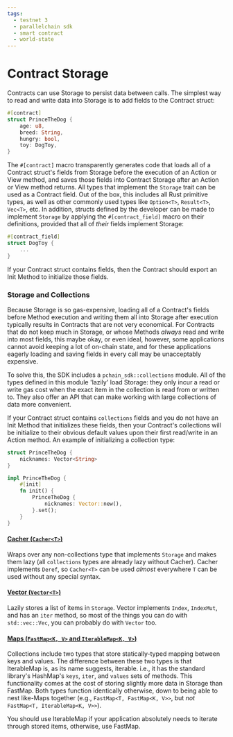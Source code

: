 ```yaml
---
tags:
  - testnet 3
  - parallelchain sdk
  - smart contract
  - world-state
---
```



# Contract Storage

Contracts can use Storage to persist data between calls. The simplest way to read and write data into Storage is to add fields to the Contract struct:
```rust
#[contract]
struct PrinceTheDog {
    age: u8, 
    breed: String,
    hungry: bool,
    toy: DogToy,
}
```

The `#[contract]` macro transparently generates code that loads all of a Contract struct's fields from Storage before the execution of an Action or View method, and saves those fields into Contract Storage after an Action or View method returns. All types that implement the `Storage` trait can be used as a Contract field. Out of the box, this includes all Rust primitive types, as well as other commonly used types like `Option<T>`, `Result<T>`, `Vec<T>`, etc. In addition, structs defined by the developer can be made to implement `Storage` by applying the `#[contract_field]` macro on their definitions, provided that all of *their* fields implement Storage:
```rust
#[contract_field]
struct DogToy {
    ...
}
```

If your Contract struct contains fields, then the Contract should export an Init Method to initialize those fields.

### Storage and Collections

Because Storage is so gas-expensive, loading all of a Contract's fields before Method execution and writing them all into Storage after execution typically results in Contracts that are not very economical. For Contracts that do not keep much in Storage, or whose Methods *always* read and write into most fields, this maybe okay, or even ideal, however, some applications cannot avoid keeping a lot of on-chain state, and for these applications eagerly loading and saving fields in every call may be unacceptably expensive.

To solve this, the SDK includes a `pchain_sdk::collections` module. All of the types defined in this module 'lazily' load Storage: they only incur a read or write gas cost when the exact item in the collection is read from or written to. They also offer an API that can make working with large collections of data more convenient.

If your Contract struct contains `collections` fields and you do not have an Init Method that initializes these fields, then your Contract's collections will be initialize to their obvious default values upon their first read/write in an Action method. An example of initializing a collection type:

```rust
struct PrinceTheDog {
    nicknames: Vector<String>
}

impl PrinceTheDog {
    #[init]
    fn init() {
        PrinceTheDog {
            nicknames: Vector::new(),
        }.set();
    }
}
```

#### <u>Cacher (`Cacher<T>`)</u>

Wraps over any non-collections type that implements `Storage` and makes them lazy (all `collections` types are already lazy without Cacher). Cacher implements `Deref`, so `Cacher<T>` can be used *almost* everywhere `T` can be used without any special syntax. 

#### <u>Vector (`Vector<T>`)</u>

Lazily stores a list of items in `Storage`. Vector implements `Index`, `IndexMut`, and has an `iter` method, so most of the things you can do with `std::vec::Vec`, you can probably do with `Vector` too.

#### <u>Maps (`FastMap<K, V>` and `IterableMap<K, V>`)</u>

Collections include two types that store statically-typed mapping between keys and values. The difference between these two types is that IterableMap is, as its name suggests, iterable. i.e., it has the standard library's HashMap's `keys`, `iter`, and `values` sets of methods. This functionality comes at the cost of storing slightly more data in Storage than FastMap. Both types function identically otherwise, down to being able to nest like-Maps together (e.g., `FastMap<T, FastMap<K, V>>`, but *not* `FastMap<T, IterableMap<K, V>>`).

You should use IterableMap if your application absolutely needs to iterate through stored items, otherwise, use FastMap.